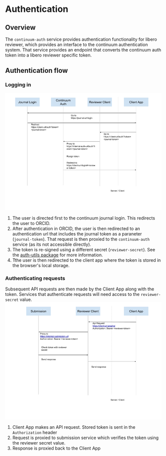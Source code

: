 # Authentication

## Overview
The `continuum-auth` service provides authentication functionality for libero reviewer, which provides an interface to the continuum authentication system. That service provides an endpoint that converts the continuum auth token into a libero reviewer specific token.

## Authentication flow

### Logging in

![](authentication-flow.png)

1. The user is directed first to the continuum journal login. This redirects the user to ORCID.
2. After authentication in ORCID, the user is then redirected to an authentication url that includes the journal token as a paraneter (`journal-token`). That request is then proxied
to the `continuum-auth` service (as its not accessible directly).
3. The token is re-signed using a different secret (`reviewer-secret`). See the [auth-utils package](https://github.com/libero/auth-utils) for more information.
4. Tthe user is then redirected to the client app where the token is stored in the browser's local storage.


### Authenticating requests

Subsequent API requests are then made by the Client App along with the token. Services that authenticate requests will need access to the `reviewer-secret` value.
![](authenticated-api-flow.png)

1. Client App makes an API request. Stored token is sent in the `Authorization` header
2. Request is proxied to submission service which verifies the token using the reviewer secret value.
3. Response is proxied back to the Client App
